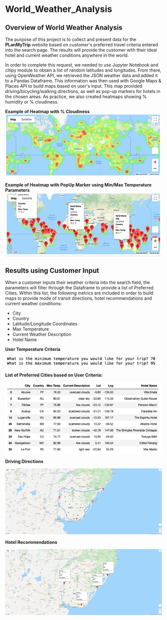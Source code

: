 # World_Weather_Analysis

## Overview of World Weather Analysis

The purpose of this project is to collect and present data for the **PLanMyTrip** website based on customer's preferred travel criteria entered into the search page. The results will provide the customer with their ideal hotel and current weather conditions anywhere in the world. 

In order to complete this request, we needed to use Jupyter Notebook and citipy module to obtain a list of random latitudes and longitudes. From there, using OpenWeather API, we retrieved the JSON weather data and added it to a Pandas Dataframe. This information was then used with Google Maps & Places API to build maps based on user's input. This map provided driving/bicycling/walking directions, as well as pop-up markers for hotels in the chosen areas. As practice, we also created heatmaps showing % humidity or % cloudiness.

**Example of Heatmap with % Cloudiness**
![heatmap](https://github.com/amylio/World_Weather_Analysis/blob/main/Images/HeatMap-Cloudiness.png)

**Example of Heatmap with PopUp Marker using Min/Max Temperature Parameters**
![heatmap](https://github.com/amylio/World_Weather_Analysis/blob/main/Images/Heatmap-withPopUpMarker.png)

## Results using Customer Input

When a customer inputs their weather criteria into the search field, the parameters will filter through the Dataframe to provide a list of Preferred Cities. Within this list, the following metrics are included in order to build maps to provide mode of transit directions, hotel recommendations and current weather conditions:

* City
* Country
* Latitude/Longitude Coordinates
* Max Temperature
* Current Weather Description
* Hotel Name

**User Temperature Criteria**

![temp](https://github.com/amylio/World_Weather_Analysis/blob/main/Images/MIn-MaxTempInput.png)

**List of Preferred Cities based on User Criteria:**

![Preferred City](https://github.com/amylio/World_Weather_Analysis/blob/main/Images/PreferredCityHotelName.png)

**Driving Directions**

![driving](https://github.com/amylio/World_Weather_Analysis/blob/main/MOD6%20Challenge%20Submission/Vacation_Itinerary/WeatherPy_travel_map.png)


**Hotel Recommendations**

![hotel](https://github.com/amylio/World_Weather_Analysis/blob/main/MOD6%20Challenge%20Submission/Vacation_Itinerary/WeatherPy_travel_map_markers.png)


